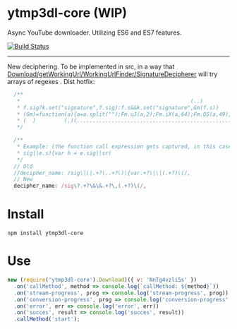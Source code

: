 # ytmp3dl-core (WIP)

Async YouTube downloader. Utilizing ES6 and ES7 features.

[![Build Status](https://travis-ci.org/opensoars/ytmp3dl-core.svg?branch=master)](https://travis-ci.org/opensoars/ytmp3dl-core)

<!---
[![Coverage Status](https://coveralls.io/repos/opensoars/ytmp3dl-core/badge.svg?branch=master&service=github)](https://coveralls.io/github/opensoars/ytmp3dl-core?branch=master)
[![Inline docs](http://inch-ci.org/github/opensoars/ytmp3dl-core.svg?branch=master)](http://inch-ci.org/github/opensoars/ytmp3dl-core)
[![Codacy Badge](https://api.codacy.com/project/badge/f3e64501763645b9aa483bf83a4dd1d5)](https://www.codacy.com/app/sam_1700/ytmp3dl-core)
[![Code Climate](https://codeclimate.com/github/opensoars/ytmp3dl-core/badges/gpa.svg)](https://codeclimate.com/github/opensoars/ytmp3dl-core)
[![Dependency Status](https://david-dm.org/opensoars/ytmp3dl-core.svg)](https://david-dm.org/opensoars/ytmp3dl-core)
[![devDependency Status](https://david-dm.org/opensoars/ytmp3dl-core/dev-status.svg)](https://david-dm.org/opensoars/ytmp3dl-core#info=devDependencies)
-->

---

New deciphering. To be implemented in src, in a way that [Download/getWorkingUrl/WorkingUrlFinder/SignatureDecipherer](https://github.com/opensoars/ytmp3dl-core/blob/master/src/lib/Download/lib/getWorkingUrl/lib/WorkingUrlFinder/lib/SignatureDecipherer/index.js) will try arrays of regexes . Dist hotfix:

```js
  /**
   *                                                      (..)
   * f.sig?k.set("signature",f.sig):f.s&&k.set("signature",Gm(f.s))
   * (Gm)=function(a){a=a.split("");Fm.uJ(a,2);Fm.iX(a,64);Fm.QS(a,49);Fm.uJ(a,3);return a.join("")};
   * (  )         (.)(.............................................................................)
   */

  /**
   * Example: (the function call expression gets captured, in this case: sr)
   * sig||e.s){var h = e.sig||sr(
   */
  // Old
  //decipher_name: /sig\|\|.+?\..+?\)\{var.+?\|\|(.+?)\(/,
  // New
  decipher_name: /sig\?.+?\&\&.+?\,(.+?)\(/,
```

# Install

`npm install ytmp3dl-core`


# Use

```js
new (require('ytmp3dl-core').Download)({ v: 'NnTg4vzli5s' })
  .on('callMethod', method => console.log(`callMethod: ${method}`))
  .on('stream-progress', prog => console.log('stream-progress', prog))
  .on('conversion-progress', prog => console.log('conversion-progress', prog))
  .on('error', err => console.log('error', err))
  .on('succes', result => console.log('succes', result))
  .callMethod('start'); 
```

